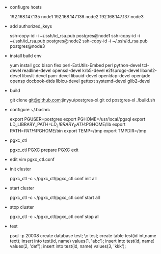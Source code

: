 
- confiugre hosts

    192.168.147.135 node1
    192.168.147.136 node2
    192.168.147.137 node3

- add authorized_keys

    ssh-copy-id -i ~/.ssh/id_rsa.pub postgres@node1
    ssh-copy-id -i ~/.ssh/id_rsa.pub postgres@node2
    ssh-copy-id -i ~/.ssh/id_rsa.pub postgres@node3

- install build env

    yum install gcc bison flex perl-ExtUtils-Embed perl python-devel tcl-devel readline-devel openssl-devel krb5-devel e2fsprogs-devel libxml2-devel libxslt-devel pam-devel libuuid-devel openldap-devel openjade opensp docbook-dtds libicu-devel gettext systemd-devel glib2-devel

- build

    git clone git@github.com:jinyyu/postgres-xl.git
    cd postgres-xl
    ./build.sh

- configure  ~/.bashrc

    export PGUSER=postgres
    export PGHOME=/usr/local/pgsql
    export LD_LIBRARY_PATH=$LD_LIBRARY_PATH:$PGHOME/lib
    export PATH=$PATH:$PGHOME/bin
    export TEMP=/tmp
    export TMPDIR=/tmp

- pgxc_ctl 

    pgxc_ctl
    PGXC prepare 
    PGXC exit

- edit vim pgxc_ctl.conf

- init cluster

    pgxc_ctl  -c  ~/pgxc_ctl/pgxc_ctl.conf init all

- start cluster

    pgxc_ctl  -c  ~/pgxc_ctl/pgxc_ctl.conf start all

- stop cluster

    pgxc_ctl  -c  ~/pgxc_ctl/pgxc_ctl.conf stop all


- test 

    psql -p 20008
    create database test;
    \c test;
    create table test(id int,name text);
    insert into test(id, name) values(1, 'abc');
    insert into test(id, name) values(2, 'def');
    insert into test(id, name) values(3, 'kkk');
